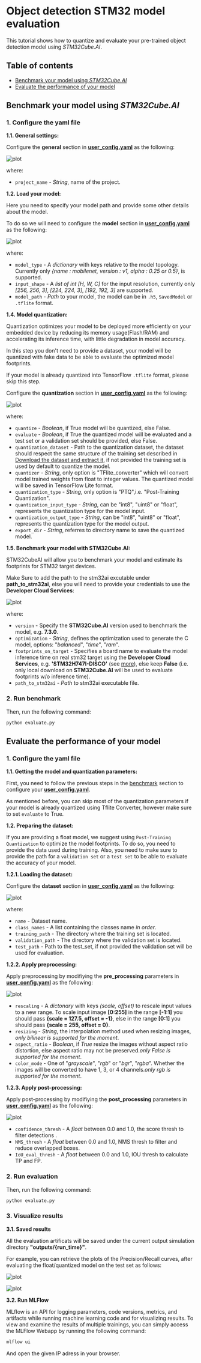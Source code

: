 # Object detection STM32 model evaluation

This tutorial shows how to quantize and evaluate your pre-trained object detection model using *STM32Cube.AI*.

## Table of contents

* <a href='#benchmark'>Benchmark your model using *STM32Cube.AI* </a><br>
* <a href='#Evaluate'>Evaluate the performance of your model</a><br>


## Benchmark your model using *STM32Cube.AI*
<a id='benchmark'></a>

### **1. Configure the yaml file**
**1.1. General settings:**

Configure the **general** section in **[user_config.yaml](user_config.yaml)** as the following:


![plot](./doc/general_config.JPG)

where:

- `project_name` - *String*, name of the project.

**1.2. Load your model:**

Here you need to specify your model path and provide some other details about the model.

To do so we will need to configure the **model** section in **[user_config.yaml](user_config.yaml)** as the following:

![plot](./doc/model_config.JPG)

where:

- `model_type` - A *dictionary* with keys relative to the model topology. Currently only *{name : mobilenet, version : v1, alpha : 0.25 or 0.5}*, is supported.
- `input_shape` -  A *list of int* *[H, W, C]* for the input resolution, currently only *[256, 256, 3]*, *[224, 224, 3]*, *[192, 192, 3]* are supported.
- `model_path` - *Path* to your model, the model can be in `.h5`, `SavedModel` or `.tflite` format.

**1.4. Model quantization:**

Quantization optimizes your model to be deployed more efficiently on your embedded device by reducing its memory usage(Flash/RAM) and accelerating its inference time, with little degradation in model accuracy.

In this step you don't need to provide a dataset, your model will be quantized with fake data to be able to evaluate the optimized model footprints.

If your model is already quantized into TensorFlow `.tflite` format, please skip this step.

Configure the **quantization** section in **[user_config.yaml](user_config.yaml)** as the following:  

![plot](./doc/quantization.JPG)

where:

- `quantize` - *Boolean*, if True model will be quantized, else False.
- `evaluate` - *Boolean*, if True the quantized model will be evaluated and a test set or a validation set should be provided, else False.
- `quantization_dataset` - Path to the quantization dataset, the dataset should respect the same structure of the training set described in [Download the dataset and extract it](../training/README.md#1-download-the-dataset-and-extract-it),  if not provided the training set is used by default to quantize the model.
- `quantizer` - *String*, only option is "TFlite_converter" which will convert model trained weights from float to integer values. The quantized model will be saved in TensorFlow Lite format.
- `quantization_type` - *String*, only option is "PTQ",i.e. "Post-Training Quantization". 
- `quantization_input_type` - *String*, can be "int8", "uint8" or "float", represents the quantization type for the model input.
- `quantization_output_type` - *String*, can be "int8", "uint8" or "float", represents the quantization type for the model output.
- `export_dir` - *String*, referres to directory name to save the quantized model.



**1.5. Benchmark your model with STM32Cube.AI:**

STM32CubeAI will allow you to benchmark your model and estimate its footprints for STM32 target devices.

Make Sure to add the path to the stm32ai excutable under **path_to_stm32ai**, else you will need to provide your credentials to use the **Developer Cloud Services**:

![plot](./doc/cubeai_config.JPG)

where:
- `version` - Specify the **STM32Cube.AI** version used to benchmark the model, e.g. **7.3.0**.
- `optimization` - *String*, defines the optimization used to generate the C model, options: "*balanced*", "*time*", "*ram*".
- `footprints_on_target` - Specifies a board name to evaluate the model inference time on real stm32 target using the **Developer Cloud Services**, e.g. **'STM32H747I-DISCO'** (see [more](./doc/boards.json)), else keep **False** (i.e. only local download on **STM32Cube.AI** will be used to evaluate footprints w/o inference time).
- `path_to_stm32ai` - *Path* to stm32ai executable file.

### **2. Run benchmark**

Then, run the following command:


```bash
python evaluate.py
```

## Evaluate the performance of your model
<a id='Evaluate'></a>

### **1. Configure the yaml file**

**1.1. Getting the model and quantization parameters:**


First, you need to follow the previous steps in the [benchmark](#benchmark) section to configure your **[user_config.yaml](user_config.yaml)**.

As mentioned before, you can skip most of the quantization parameters if your model is already quantized using Tflite Converter, however make sure to set `evaluate` to True.

**1.2. Preparing the dataset:**

If you are providing a float model, we suggest using `Post-Training Quantization` to optimize the model footprints. To do so, you need to provide the data used during training. Also, you need to make sure to provide the path for a `validation set` or a `test set` to be able to evaluate the accuracy of your model.

**1.2.1. Loading the dataset:**

Configure the **dataset** section in **[user_config.yaml](user_config.yaml)** as the following:

![plot](./doc/dataset_config.JPG)

where:

- `name` - Dataset name.
- `class_names` - A list containing the classes name *in order*.
- `training_path` - The directory where the training set is located. 
- `validation_path` - The directory where the validation set is located.
- `test_path` - Path to the test_set, if not provided the validation set will be used for evaluation.

**1.2.2. Apply preprocessing:**

Apply preprocessing by modifiying the **pre_processing** parameters in **[user_config.yaml](user_config.yaml)** as the following:

![plot](./doc/data_prepro.JPG)

- `rescaling` - A *dictonary* with keys *(scale, offset)* to rescale input values to a new range. To scale input image **[0:255]** in the range **[-1:1]** you should pass **{scale = 127.5, offset = -1}**, else in the range **[0:1]** you should pass **{scale = 255, offset = 0}**.
- `resizing` - *String*, the interpolation method used when resizing images, *only bilinear is supported for the moment*.
- `aspect_ratio` - *Boolean*, if *True* resize the images without aspect ratio distortion, else aspect ratio may not be preserved.*only False is supported for the moment*.
- `color_mode` - One of "*grayscale*", "*rgb*" or "*bgr*", "*rgba*". Whether the images will be converted to have 1, 3, or 4 channels.*only rgb is supported for the moment*.

**1.2.3. Apply post-processing:**

Apply post-processing by modifiying the **post_processing** parameters in **[user_config.yaml](user_config.yaml)** as the following:

![plot](./doc/model_postpro.JPG)

- `confidence_thresh` - A *float* between 0.0 and 1.0, the score thresh to filter detections .
- `NMS_thresh` - A *float* between 0.0 and 1.0, NMS thresh to filter and reduce overlapped boxes.
- `IoU_eval_thresh` - A *float* between 0.0 and 1.0, IOU thresh to calculate TP and FP.


### **2. Run evaluation**

Then, run the following command:

```bash
python evaluate.py
```

### **3. Visualize results**

**3.1. Saved results**

All the evaluation artificats will be saved under the current output simulation directory **"outputs/{run_time}"**.

For example, you can retrieve the plots of the Precision/Recall curves, after evaluating the float/quantized model on the test set as follows:

![plot](./doc/aeroplane_AP.JPG)

![plot](./doc/person_AP.JPG)

**3.2. Run MLFlow**

MLflow is an API for logging parameters, code versions, metrics, and artifacts while running machine learning code and for visualizing results.
To view and examine the results of multiple trainings, you can simply access the MLFlow Webapp by running the following command:

```bash
mlflow ui
```
And open the given IP adress in your browser.